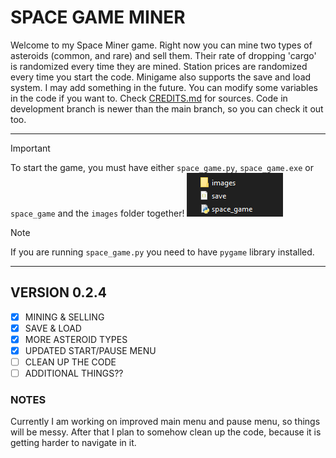 # SPACE GAME MINER

Welcome to my Space Miner game. Right now you can mine two types of asteroids (common, and rare) and sell them.
Their rate of dropping 'cargo' is randomized every time they are mined. Station prices are randomized every time you start the code.
Minigame also supports the save and load system. I may add something in the future. You can modify some variables in the code if you want to.
Check [CREDITS.md](CREDITS.md) for sources. Code in development branch is newer than the main branch, so you can check it out too.

---
>[!IMPORTANT]
> To start the game, you must have either `space_game.py`, `space_game.exe` or `space_game` and the `images` folder together!
>![alt text](/README_images/location.png "How to start the game")

>[!NOTE]
>If you are running `space_game.py` you need to have `pygame` library installed.
---
## VERSION 0.2.4
- [x] MINING & SELLING
- [x] SAVE & LOAD
- [X] MORE ASTEROID TYPES
- [X] UPDATED START/PAUSE MENU
- [ ] CLEAN UP THE CODE
- [ ] ADDITIONAL THINGS??

### NOTES
Currently I am working on improved main menu and pause menu, so things will be messy. After that I plan to somehow 
clean up the code, because it is getting harder to navigate in it.
